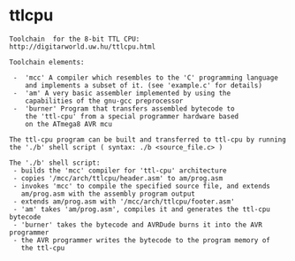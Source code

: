 # ttlcpu

    Toolchain  for the 8-bit TTL CPU:
    http://digitarworld.uw.hu/ttlcpu.html
    
    Toolchain elements:
    
     -  'mcc' A compiler which resembles to the 'C' programming language
        and implements a subset of it. (see 'example.c' for details)
     -  'am' A very basic assembler implemented by using the
        capabilities of the gnu-gcc preprocessor
     -  'burner' Program that transfers assembled bytecode to
        the 'ttl-cpu' from a special programmer hardware based
        on the ATmega8 AVR mcu

    The ttl-cpu program can be built and transferred to ttl-cpu by running
    the './b' shell script ( syntax: ./b <source_file.c> )

    The './b' shell script:
     - builds the 'mcc' compiler for 'ttl-cpu' architecture
     - copies '/mcc/arch/ttlcpu/header.asm' to am/prog.asm
     - invokes 'mcc' to compile the specified source file, and extends
       am/prog.asm with the assembly program output
     - extends am/prog.asm with '/mcc/arch/ttlcpu/footer.asm'
     - 'am' takes 'am/prog.asm', compiles it and generates the ttl-cpu bytecode
     - 'burner' takes the bytecode and AVRDude burns it into the AVR programmer
     - the AVR programmer writes the bytecode to the program memory of
       the ttl-cpu

